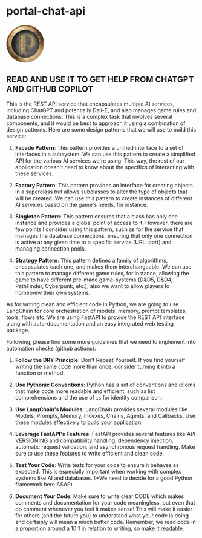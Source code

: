 # portal-chat-api

<!-- ![PORTAL CHAT API](./static/logo_rpg_portal.png "PORTAL CHAT API") -->
<img src="./app/static/logo_rpg_portal.png" alt="MarineGEO circle logo" style="height: 100px; width:100px;"/>

## READ AND USE IT TO GET HELP FROM CHATGPT AND GITHUB COPILOT

This is the REST API service that encapsulates multiple AI services, including ChatGPT and potentially Dall-E, and also manages game rules and database connections. 
This is a complex task that involves several components, and it would be best to approach it using a combination of design patterns. 
Here are some design patterns that we will use to build this service:

1. **Facade Pattern**: This pattern provides a unified interface to a set of interfaces in a subsystem. We can use this pattern to create a simplified API for the various AI services we're using. This way, the rest of our application doesn't need to know about the specifics of interacting with these services.

2. **Factory Pattern**: This pattern provides an interface for creating objects in a superclass but allows subclasses to alter the type of objects that will be created. We can use this pattern to create instances of different AI services based on the game's needs, for instance.

3. **Singleton Pattern**: This pattern ensures that a class has only one instance and provides a global point of access to it. However, there are few points I consider using this pattern, such as for the service that manages the database connections, ensuring that only one connection is active at any given time to a specific service (URL: port) and managing connection pools.

4. **Strategy Pattern**: This pattern defines a family of algorithms, encapsulates each one, and makes them interchangeable. We can use this pattern to manage different game rules, for instance, allowing the game to have different pre-made game-systems (D&D5, D&D4, PathFinder, Cyberpunk, etc.), also we want to allow players to homebrew their own systems.

As for writing clean and efficient code in Python, we are going to use LangChain for core orchestration of models, memory, prompt templates, tools, flows etc.
We are using FastAPI to provide the REST API interface along with auto-documentation and an easy integrated web testing package.

Following, please find some more guidelines that we need to implement into automation checks (github actions):

1. **Follow the DRY Principle**: Don't Repeat Yourself. If you find yourself writing the same code more than once, consider turning it into a function or method.

2. **Use Pythonic Conventions**: Python has a set of conventions and idioms that make code more readable and efficient, such as list comprehensions and the use of `is` for identity comparison.

3. **Use LangChain's Modules**: LangChain provides several modules like Models, Prompts, Memory, Indexes, Chains, Agents, and Callbacks. Use these modules effectively to build your application.

4. **Leverage FastAPI's Features**: FastAPI provides several features like API VERSIONING and compatibility handling, dependency injection, automatic request validation, and asynchronous request handling. Make sure to use these features to write efficient and clean code.

5. **Test Your Code**: Write tests for your code to ensure it behaves as expected. This is especially important when working with complex systems like AI and databases. (*We need to decide for a good Python framework here ASAP)

6. **Document Your Code**: Make sure to write clear CODE which makes comments and documentation for your code meaningless, but even that do comment whenever you feel it makes sense! This will make it easier for others (and the future you) to understand what your code is doing and certainly will mean a much better code. Remember, we read code in a proportion around a 10:1 in relation to writing, so make it readable.
